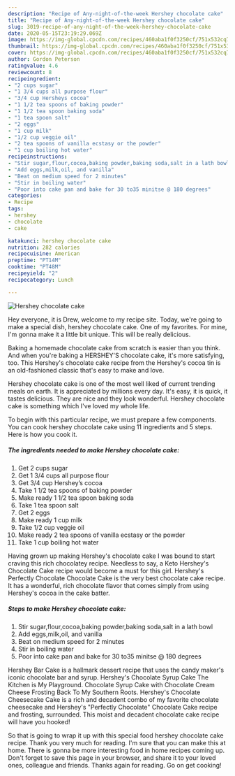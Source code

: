 ```yaml
---
description: "Recipe of Any-night-of-the-week Hershey chocolate cake"
title: "Recipe of Any-night-of-the-week Hershey chocolate cake"
slug: 3019-recipe-of-any-night-of-the-week-hershey-chocolate-cake
date: 2020-05-15T23:19:29.069Z
image: https://img-global.cpcdn.com/recipes/460aba1f0f3250cf/751x532cq70/hershey-chocolate-cake-recipe-main-photo.jpg
thumbnail: https://img-global.cpcdn.com/recipes/460aba1f0f3250cf/751x532cq70/hershey-chocolate-cake-recipe-main-photo.jpg
cover: https://img-global.cpcdn.com/recipes/460aba1f0f3250cf/751x532cq70/hershey-chocolate-cake-recipe-main-photo.jpg
author: Gordon Peterson
ratingvalue: 4.6
reviewcount: 8
recipeingredient:
- "2 cups sugar"
- "1 3/4 cups all purpose flour"
- "3/4 cup Hersheys cocoa"
- "1 1/2 tea spoons of baking powder"
- "1 1/2 tea spoon baking soda"
- "1 tea spoon salt"
- "2 eggs"
- "1 cup milk"
- "1/2 cup veggie oil"
- "2 tea spoons of vanilla ecstasy or the powder"
- "1 cup boiling hot water"
recipeinstructions:
- "Stir sugar,flour,cocoa,baking powder,baking soda,salt in a lath bowl"
- "Add eggs,milk,oil, and vanilla"
- "Beat on medium speed for 2 minutes"
- "Stir in boiling water"
- "Poor into cake pan and bake for 30 to35 minitse @ 180 degrees"
categories:
- Recipe
tags:
- hershey
- chocolate
- cake

katakunci: hershey chocolate cake 
nutrition: 282 calories
recipecuisine: American
preptime: "PT14M"
cooktime: "PT48M"
recipeyield: "2"
recipecategory: Lunch

---
```



![Hershey chocolate cake](https://img-global.cpcdn.com/recipes/460aba1f0f3250cf/751x532cq70/hershey-chocolate-cake-recipe-main-photo.jpg)

Hey everyone, it is Drew, welcome to my recipe site. Today, we're going to make a special dish, hershey chocolate cake. One of my favorites. For mine, I'm gonna make it a little bit unique. This will be really delicious.

Baking a homemade chocolate cake from scratch is easier than you think. And when you&#39;re baking a HERSHEY&#39;S chocolate cake, it&#39;s more satisfying, too. This Hershey&#39;s chocolate cake recipe from the Hershey&#39;s cocoa tin is an old-fashioned classic that&#39;s easy to make and love.

Hershey chocolate cake is one of the most well liked of current trending meals on earth. It is appreciated by millions every day. It's easy, it is quick, it tastes delicious. They are nice and they look wonderful. Hershey chocolate cake is something which I've loved my whole life.


To begin with this particular recipe, we must prepare a few components. You can cook hershey chocolate cake using 11 ingredients and 5 steps. Here is how you cook it.

<!--inarticleads1-->

##### The ingredients needed to make Hershey chocolate cake:

1. Get 2 cups sugar
1. Get 1 3/4 cups all purpose flour
1. Get 3/4 cup Hershey’s cocoa
1. Take 1 1/2 tea spoons of baking powder
1. Make ready 1 1/2 tea spoon baking soda
1. Take 1 tea spoon salt
1. Get 2 eggs
1. Make ready 1 cup milk
1. Take 1/2 cup veggie oil
1. Make ready 2 tea spoons of vanilla ecstasy or the powder
1. Take 1 cup boiling hot water


Having grown up making Hershey&#39;s chocolate cake I was bound to start craving this rich chocolatey recipe. Needless to say, a Keto Hershey&#39;s Chocolate Cake recipe would become a must for this girl. Hershey&#39;s Perfectly Chocolate Chocolate Cake is the very best chocolate cake recipe. It has a wonderful, rich chocolate flavor that comes simply from using Hershey&#39;s cocoa in the cake batter. 

<!--inarticleads2-->

##### Steps to make Hershey chocolate cake:

1. Stir sugar,flour,cocoa,baking powder,baking soda,salt in a lath bowl
1. Add eggs,milk,oil, and vanilla
1. Beat on medium speed for 2 minutes
1. Stir in boiling water
1. Poor into cake pan and bake for 30 to35 minitse @ 180 degrees


Hershey Bar Cake is a hallmark dessert recipe that uses the candy maker&#39;s iconic chocolate bar and syrup. Hershey&#39;s Chocolate Syrup Cake The Kitchen is My Playground. Chocolate Syrup Cake with Chocolate Cream Cheese Frosting Back To My Southern Roots. Hershey&#39;s Chocolate Cheesecake Cake is a rich and decadent combo of my favorite chocolate cheesecake and Hershey&#39;s &#34;Perfectly Chocolate&#34; Chocolate Cake recipe and frosting, surrounded. This moist and decadent chocolate cake recipe will have you hooked! 

So that is going to wrap it up with this special food hershey chocolate cake recipe. Thank you very much for reading. I'm sure that you can make this at home. There is gonna be more interesting food in home recipes coming up. Don't forget to save this page in your browser, and share it to your loved ones, colleague and friends. Thanks again for reading. Go on get cooking!

